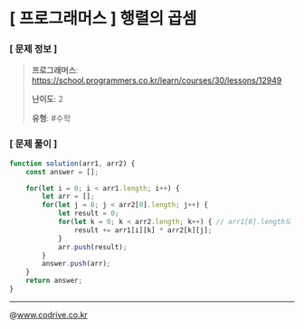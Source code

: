 # [ 프로그래머스 ] 행렬의 곱셈

### [ 문제 정보 ]
> **프로그래머스**: https://school.programmers.co.kr/learn/courses/30/lessons/12949
> 
> **난이도**: 2
>
> **유형**: #수학


### [ 문제 풀이 ]
```JavaScript
function solution(arr1, arr2) {
    const answer = [];

    for(let i = 0; i < arr1.length; i++) {
        let arr = [];
        for(let j = 0; j < arr2[0].length; j++) {
            let result = 0;
            for(let k = 0; k < arr2.length; k++) { // arr1[0].length도 가능
                result += arr1[i][k] * arr2[k][j];
            }
            arr.push(result);
        }
        answer.push(arr);
    }
    return answer;
}
```


---
@www.codrive.co.kr